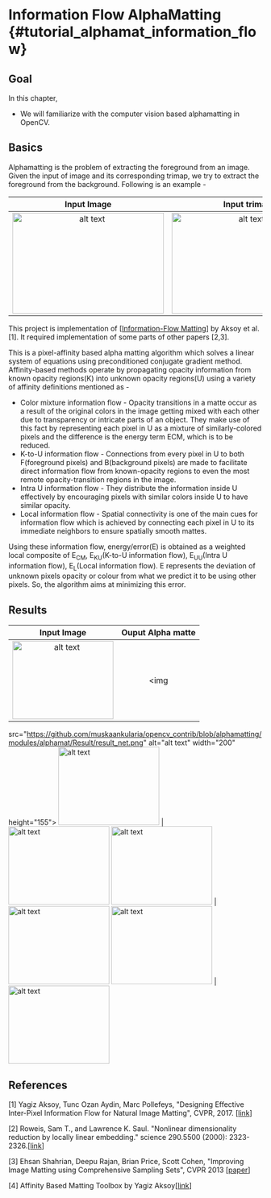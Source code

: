 Information Flow AlphaMatting {#tutorial_alphamat_information_flow}
======================

Goal
----

In this chapter,

-   We will familiarize with the computer vision based alphamatting in OpenCV. 

Basics
------

Alphamatting is the problem of extracting the foreground from an image. Given the input of image and its corresponding trimap, we try to extract the foreground from the background. Following is an example -

Input Image                | Input trimap              | Ouput Alpha matte
:-------------------------:|:-------------------------:|:-------------------------:
<img src="https://github.com/muskaankularia/opencv_contrib/blob/alphamatting/modules/alphamat/img/net.png" alt="alt text" width="300" height="200"> | <img src="https://github.com/muskaankularia/opencv_contrib/blob/alphamatting/modules/alphamat/trimap/net.png" alt="alt text" width="300" height="200"> | <img src="https://github.com/muskaankularia/opencv_contrib/blob/alphamatting/modules/alphamat/Result/result_net.png" alt="alt text" width="300" height="200">

This project is implementation of [[Information-Flow Matting](https://arxiv.org/pdf/1707.05055.pdf)] by Aksoy et al.[1]. It required implementation of some parts of other papers [2,3].

This is a pixel-affinity based alpha matting algorithm which solves a linear system of equations using preconditioned conjugate gradient method. Affinity-based methods operate by propagating opacity information from known opacity regions(K) into unknown opacity regions(U) using a variety of affinity definitions mentioned as -
* Color mixture information flow - Opacity transitions in a matte occur as a result of the original colors in the image getting mixed with each other due to transparency or intricate parts of an object. They make use of this fact by representing each pixel in U as a mixture of similarly-colored pixels and the difference is the energy term ECM,  which is to be reduced. 
* K-to-U information flow - Connections from every pixel in U to both F(foreground pixels) and B(background pixels) are made to facilitate direct information flow from known-opacity regions to even the most remote opacity-transition regions in the image. 
* Intra U information flow - They distribute the information inside U effectively by encouraging pixels with similar colors inside U to have similar opacity. 
* Local information flow - Spatial connectivity is one of the main cues for information flow which is achieved by connecting each pixel in U to its immediate neighbors to ensure spatially smooth mattes. 

Using these information flow, energy/error(E) is obtained as a weighted local composite of E<sub>CM</sub>, E<sub>KU</sub>(K-to-U information flow), E<sub>UU</sub>(Intra U information flow), E<sub>L</sub>(Local information flow).
E represents the deviation of unknown pixels opacity or colour from what we predict it to be using other pixels. So, the algorithm aims at minimizing this error. 

Results
-------
Input Image             | Ouput Alpha matte
:-------------------------:|:-------------------------:
<img src="https://github.com/muskaankularia/opencv_contrib/blob/alphamatting/modules/alphamat/img/net.png" alt="alt text" width="200" height="155">  |  <img 
src="https://github.com/muskaankularia/opencv_contrib/blob/alphamatting/modules/alphamat/Result/result_net.png" alt="alt text" width="200" height="155">
<img src="https://github.com/muskaankularia/opencv_contrib/blob/alphamatting/modules/alphamat/img/elephant.png" alt="alt text" width="200" height="155">  |  <img src="https://github.com/muskaankularia/opencv_contrib/blob/alphamatting/modules/alphamat/Result/result_elephant.png" alt="alt text" width="200" height="155">
<img src="https://github.com/muskaankularia/opencv_contrib/blob/alphamatting/modules/alphamat/img/pineapple.png" alt="alt text" width="200" height="155">  |  <img src="https://github.com/muskaankularia/opencv_contrib/blob/alphamatting/modules/alphamat/Result/result_pineapple.png" alt="alt text" width="200" height="155">
<img src="https://github.com/muskaankularia/opencv_contrib/blob/alphamatting/modules/alphamat/img/plasticbag.png" alt="alt text" width="200" height="155">  |  <img src="https://github.com/muskaankularia/opencv_contrib/blob/alphamatting/modules/alphamat/Result/result_plasticbag.png" alt="alt text" width="200" height="155">

References
--------------------

[1] Yagiz Aksoy, Tunc Ozan Aydin, Marc Pollefeys, "Designing Effective Inter-Pixel Information Flow for Natural Image Matting", CVPR, 2017. [[link](http://people.inf.ethz.ch/aksoyy/ifm/)]

[2] Roweis, Sam T., and Lawrence K. Saul. "Nonlinear dimensionality reduction by locally linear embedding." science 290.5500 (2000): 2323-2326.[[link](https://science.sciencemag.org/content/290/5500/2323)]

[3] Ehsan Shahrian, Deepu Rajan, Brian Price, Scott Cohen, "Improving Image Matting using Comprehensive Sampling Sets", CVPR 2013 [[paper](http://www.cv-foundation.org/openaccess/content_cvpr_2013/papers/Shahrian_Improving_Image_Matting_2013_CVPR_paper.pdf)]

[4] Affinity Based Matting Toolbox by Yagiz Aksoy[[link](https://github.com/yaksoy/AffinityBasedMattingToolbox)]
